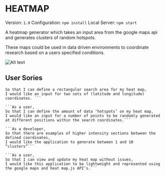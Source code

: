 # HEATMAP

Version: ```1.0```
Configuration: ```npm install```
Local Server: ```npm start```

A heatmap generator which takes an input area from the google maps api and generates clusters of random hotspots.

These maps could be used in data driven environments to coordinate research based on a users specified conditions.

![Alt text](http://3.bp.blogspot.com/-5ecRBELlkaU/TxDJrdSLt2I/AAAAAAAAM_Q/bxEGDza7WWw/s523/mapsmania.gif)

## User Sories

```As a user,
So that I can define a rectangular search area for my heat map,
I would like an input for two sets of (latitude and longitude) coordinates. ```

```As a user,
So that I can define the amount of data ‘hotspots’ on my heat map,
I would like an input for a number of points to be randomly generated at different positions within the search coordinates.```

```As a developer,
So that there are examples of higher intensity sections between the defined coordinates,
I would like the application to generate between 1 and 10 “clusters”```

```As a user,
So that I can view and update my heat map without issues,
I would like this application to be lightweight and represented using the google maps and heat map.js API’s.```
